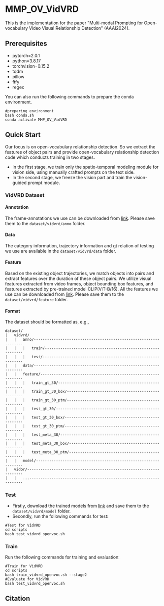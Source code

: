 # MMP_OV_VidVRD
This is the implementation for the paper "Multi-modal Prompting for Open-vocabulary Video Visual Relationship Detection" (AAAI2024).
## Prerequisites
- pytorch=2.0.1
- python=3.8.17
- torchvision=0.15.2
- tqdm
- pillow
- ftfy
- regex
  
You can also run the following commands to prepare the conda environment.
```
#preparing environment
bash conda.sh
conda activate MMP_OV_VidVRD
```
## Quick Start
Our focus is on open-vocabulary relationship detection. So we extract the features of object pairs and provide open-vocabulary relationship detection code which conducts training in two stages.  
- In the first stage, we train only the spatio-temporal modeling module for vision side, using manually crafted prompts on the text side.
- In the second stage, we freeze the vision part and train the vision-guided prompt module.
### VidVRD Dataset
#### Annotation
The frame-annotations we use can be downloaded from [link](https://xdshang.github.io/docs/imagenet-vidvrd.html). Please save them to the  `dataset/vidvrd/anno` folder. 
#### Data
The category information, trajectory information and gt relation of testing we use are available in the `dataset/vidvrd/data` folder. 
#### Feature
Based on the existing object trajectories, we match objects into pairs and extract features over the duration of these object pairs. We utilize visual features extracted from video frames, object bounding box features, and features extracted by pre-trained model CLIP(ViT-B/16). All the features we use can be downloaded from [link](https://pan.baidu.com/s/1h1A2Qfcj6oEW8VJDYKyRlA?pwd=a8s6). Please save them to the  `dataset/vidvrd/feature` folder. 
#### Format
The dataset should be formatted as, e.g.,
```
dataset/
|   vidvrd/
|   |   anno/-----------------------------------------------------------------
|   |   |   train/------------------------------------------------------------
|   |   |   test/-------------------------------------------------------------
|   |   data/-----------------------------------------------------------------
|   |   feature/--------------------------------------------------------------
|   |   |   train_gt_30/------------------------------------------------------
|   |   |   train_gt_30_box/--------------------------------------------------
|   |   |   train_gt_30_ptm/--------------------------------------------------
|   |   |   test_gt_30/-------------------------------------------------------
|   |   |   test_gt_30_box/---------------------------------------------------
|   |   |   test_gt_30_ptm/---------------------------------------------------
|   |   |   test_meta_30/-----------------------------------------------------
|   |   |   test_meta_30_box/-------------------------------------------------
|   |   |   test_meta_30_ptm/-------------------------------------------------
|   |   model/----------------------------------------------------------------
|   vidor/--------------------------------------------------------------------
|   |   ...-------------------------------------------------------------------
```
### Test
- Firstly, download the trained models from [link](https://pan.baidu.com/s/1is8cNDm0_Ni3XeQawGQRwg?pwd=9pe2) and save them to the `dataset/vidvrd/model` folder.
- Secondly, run the following commands for test:  
 ```
#Test for VidVRD
cd scripts
bash test_vidvrd_openvoc.sh
```
### Train

Run the following commands for training and evaluation:
```
#Train for VidVRD
cd scripts
bash train_vidvrd_openvoc.sh --stage2
#Evaluate for VidVRD
bash test_vidvrd_openvoc.sh
```
## Citation
